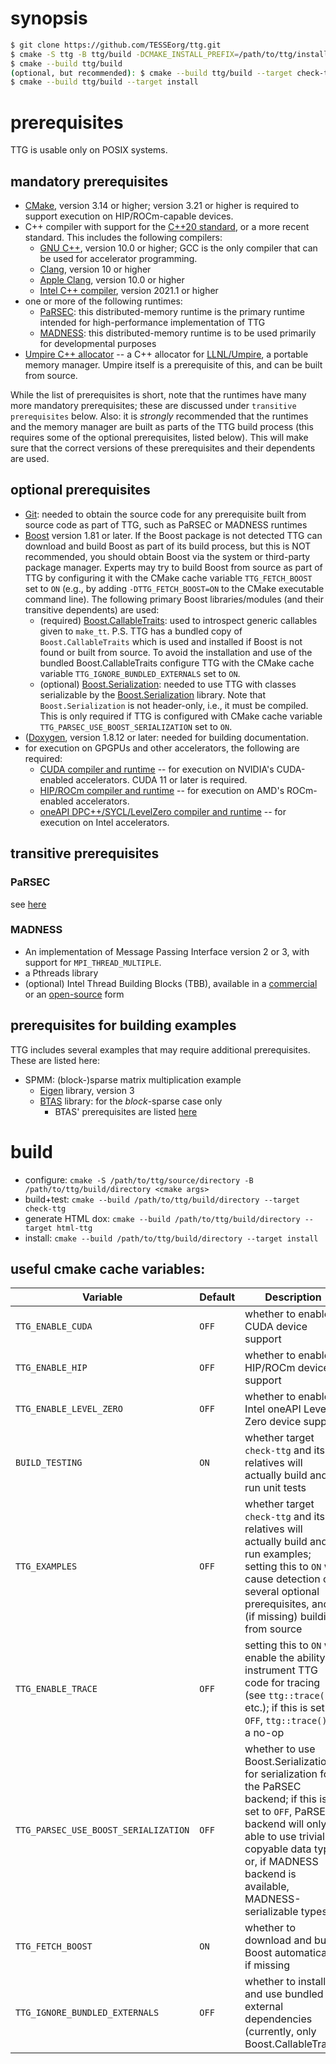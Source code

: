 # synopsis

```sh
$ git clone https://github.com/TESSEorg/ttg.git
$ cmake -S ttg -B ttg/build -DCMAKE_INSTALL_PREFIX=/path/to/ttg/install [optional cmake args]
$ cmake --build ttg/build
(optional, but recommended): $ cmake --build ttg/build --target check-ttg
$ cmake --build ttg/build --target install
```

# prerequisites

TTG is usable only on POSIX systems.

## mandatory prerequisites
- [CMake](https://cmake.org/), version 3.14 or higher; version 3.21 or higher is required to support execution on HIP/ROCm-capable devices.
- C++ compiler with support for the [C++20 standard](http://www.iso.org/standard/68564.html), or a more recent standard. This includes the following compilers:
  - [GNU C++](https://gcc.gnu.org/), version 10.0 or higher; GCC is the only compiler that can be used for accelerator programming.
  - [Clang](https://clang.llvm.org/), version 10 or higher
  - [Apple Clang](https://en.wikipedia.org/wiki/Xcode), version 10.0 or higher
  - [Intel C++ compiler](https://software.intel.com/en-us/c-compilers), version 2021.1 or higher
- one or more of the following runtimes:
  - [PaRSEC](https://bitbucket.org/icldistcomp/parsec): this distributed-memory runtime is the primary runtime intended for high-performance implementation of TTG
  - [MADNESS](https://github.org/m-a-d-n-e-s-s/madness): this distributed-memory runtime is to be used primarily for developmental purposes
- [Umpire C++ allocator](github.com/ValeevGroup/umpire-cxx-allocator) -- a C++ allocator for [LLNL/Umpire](https://github.com/LLNL/Umpire), a portable memory manager. Umpire itself is a prerequisite of this, and can be built from source.

While the list of prerequisites is short, note that the runtimes have many more mandatory prerequisites; these are discussed under `transitive prerequisites` below.
Also: it is _strongly_ recommended that the runtimes and the memory manager are built as parts of the TTG build process (this requires some of the optional prerequisites, listed below). This will make sure that the correct versions of these prerequisites and their dependents are used.

## optional prerequisites
- [Git](https://git-scm.com): needed to obtain the source code for any prerequisite built from source code as part of TTG, such as PaRSEC or MADNESS runtimes
- [Boost](https://boost.org/) version 1.81 or later. If the Boost package is not detected TTG can download and build Boost as part of its build process, but this is NOT recommended, you should obtain Boost via the system or third-party package manager. Experts may try to build Boost from source as part of TTG by configuring it with the CMake cache variable `TTG_FETCH_BOOST` set to `ON` (e.g., by adding `-DTTG_FETCH_BOOST=ON` to the CMake executable command line). The following primary Boost libraries/modules (and their transitive dependents) are used:
  - (required) [Boost.CallableTraits](): used to introspect generic callables given to `make_tt`. P.S. TTG has a bundled copy of `Boost.CallableTraits` which is used and installed if Boost is not found or built from source. To avoid the installation and use of the bundled Boost.CallableTraits configure TTG with the CMake cache variable `TTG_IGNORE_BUNDLED_EXTERNALS` set to `ON`.
  - (optional) [Boost.Serialization](https://www.boost.org/doc/libs/master/libs/serialization/doc/index.html): needed to use TTG with classes serializable by the [Boost.Serialization](https://www.boost.org/doc/libs/master/libs/serialization/doc/index.html) library. Note that `Boost.Serialization` is not header-only, i.e., it must be compiled. This is only required if TTG is configured with CMake cache variable `TTG_PARSEC_USE_BOOST_SERIALIZATION` set to `ON`.
- ([Doxygen](http://www.doxygen.nl/), version 1.8.12 or later: needed for building documentation.
- for execution on GPGPUs and other accelerators, the following are required:
  - [CUDA compiler and runtime](https://developer.nvidia.com/cuda-zone) -- for execution on NVIDIA's CUDA-enabled accelerators. CUDA 11 or later is required.
  - [HIP/ROCm compiler and runtime](https://developer.nvidia.com/cuda-zone) -- for execution on AMD's ROCm-enabled accelerators.
  - [oneAPI DPC++/SYCL/LevelZero compiler and runtime](https://developer.nvidia.com/cuda-zone) -- for execution on Intel accelerators.

## transitive prerequisites

### PaRSEC
see [here](https://bitbucket.org/icldistcomp/parsec/src/master/INSTALL.rst#rst-header-id1)

### MADNESS
- An implementation of Message Passing Interface version 2 or 3, with support for `MPI_THREAD_MULTIPLE`.
- a Pthreads library
- (optional) Intel Thread Building Blocks (TBB), available in a [commercial](software.intel.com/tbb) or an [open-source](https://www.threadingbuildingblocks.org/) form

## prerequisites for building examples

TTG includes several examples that may require additional prerequisites. These are listed here:
- SPMM: (block-)sparse matrix multiplication example
  - [Eigen](https://eigen.tuxfamily.org/) library, version 3
  - [BTAS](https://github.com/ValeevGroup/BTAS) library: for the _block_-sparse case only
    - BTAS' prerequisites are listed [here](https://github.com/ValeevGroup/BTAS#prerequisites)

# build
- configure: `cmake -S /path/to/ttg/source/directory -B /path/to/ttg/build/directory <cmake args>`
- build+test: `cmake --build /path/to/ttg/build/directory --target check-ttg`
- generate HTML dox: `cmake --build /path/to/ttg/build/directory --target html-ttg`
- install: `cmake --build /path/to/ttg/build/directory --target install`

## useful cmake cache variables:

| Variable                             | Default | Description                                                                                                                                                                                                                                  |
|--------------------------------------|---------|----------------------------------------------------------------------------------------------------------------------------------------------------------------------------------------------------------------------------------------------|
| `TTG_ENABLE_CUDA`                    | `OFF`   | whether to enable CUDA device support                                                                                                                                                                                                        |
| `TTG_ENABLE_HIP`                     | `OFF`   | whether to enable HIP/ROCm device support                                                                                                                                                                                                    |
| `TTG_ENABLE_LEVEL_ZERO`              | `OFF`   | whether to enable Intel oneAPI Level Zero device support                                                                                                                                                                                     |
| `BUILD_TESTING`                      | `ON`    | whether target `check-ttg` and its relatives will actually build and run unit tests                                                                                                                                                          |
| `TTG_EXAMPLES`                       | `OFF`   | whether target `check-ttg` and its relatives will actually build and run examples; setting this to `ON` will cause detection of several optional prerequisites, and (if missing) building from source                                        |
| `TTG_ENABLE_TRACE`                   | `OFF`   | setting this to `ON` will enable the ability to instrument TTG code for tracing (see `ttg::trace()`, etc.); if this is set to `OFF`, `ttg::trace()` is a no-op                                                                               |
| `TTG_PARSEC_USE_BOOST_SERIALIZATION` | `OFF`   | whether to use Boost.Serialization for serialization for the PaRSEC backend; if this is set to `OFF`, PaRSEC backend will only be able to use trivially-copyable data types or, if MADNESS backend is available, MADNESS-serializable types. |
| `TTG_FETCH_BOOST`                    | `ON`    | whether to download and build Boost automatically, if missing                                                                                                                                                                                |
| `TTG_IGNORE_BUNDLED_EXTERNALS`       | `OFF`   | whether to install and use bundled external dependencies (currently, only Boost.CallableTraits)                                                                                                                                              |
